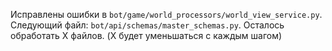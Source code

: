 Исправлены ошибки в `bot/game/world_processors/world_view_service.py`.
Следующий файл: `bot/api/schemas/master_schemas.py`.
Осталось обработать X файлов. (X будет уменьшаться с каждым шагом)
